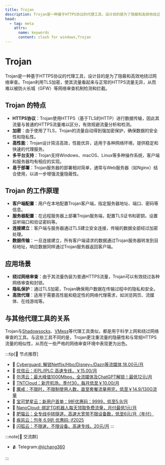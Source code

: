 ```yaml
---
title: Trojan
description: Trojan是一种基于HTTPS协议的代理工具，设计目的是为了隐蔽和高效地绕过网络审查。Trojan利用TLS加密，使其流量看起来与正常的HTTPS流量无异，从而难以被防火长城（GFW）等网络审查机制检测和拦截。
head:
  - tag: meta
    attrs:
      name: keywords
      content: clash for windows,Trojan
---
```


# Trojan

Trojan是一种基于HTTPS协议的代理工具，设计目的是为了隐蔽和高效地绕过网络审查。Trojan利用TLS加密，使其流量看起来与正常的HTTPS流量无异，从而难以被防火长城（GFW）等网络审查机制检测和拦截。

## Trojan 的特点

- **HTTPS协议**：Trojan使用HTTPS（基于TLS的HTTP）进行数据传输，因此其流量与普通的HTTPS流量难以区分，有效规避流量分析和检测。
- **加密**：由于使用了TLS，Trojan的流量自动得到强加密保护，确保数据的安全性和隐私性。
- **高性能**：Trojan设计简洁高效，性能优异，适用于各种网络环境，提供稳定和快速的代理服务。
- **多平台支持**：Trojan支持Windows、macOS、Linux等多种操作系统，客户端和服务器均有相应的实现。
- **易于部署**：Trojan服务器的部署相对简单，通常与Web服务器（如Nginx）结合使用，以进一步增强流量隐蔽性。

## Trojan 的工作原理

- **客户端配置**：用户在本地配置Trojan客户端，指定服务器地址、端口、密码等信息。
- **服务器配置**：在远程服务器上部署Trojan服务端，配置TLS证书和密钥，设置监听端口和验证密码等。
- **连接建立**：客户端与服务器通过TLS建立安全连接，传输的数据全部经过加密处理。
- **数据传输**：一旦连接建立，所有客户端请求的数据通过Trojan服务器转发到目标地址，响应数据同样通过Trojan服务器返回客户端。

## 应用场景

- **绕过网络审查**：由于其流量伪装为普通HTTPS流量，Trojan可以有效绕过各种网络审查和封锁。
- **隐私保护**：通过TLS加密，Trojan确保用户数据在传输过程中的隐私和安全。
- **高效代理**：适用于需要高性能和稳定性的网络代理需求，如浏览网页、流媒体、在线游戏等。

## 与其他代理工具的关系

Trojan与[Shadowsocks](/wiki/shadowsocks)、[VMess](/wiki/vmess)等代理工具类似，都是用于科学上网和绕过网络审查的工具。与这些工具不同的是，Trojan更注重流量的隐蔽性和与常规HTTPS流量的相似性，从而在一些严格的网络审查环境中表现更为出色。


:::tip[🎉 节点推荐]
- 🚀 [Cyberguard: 解锁Netflix/Hbo/Disney+/Dazn等流媒体,18.00元/月](https://www.cyberguard.best/#/register?code=XsreC0T5)<br>
- 🚀 [优信云：IEPL/IPLC 高速专线，￥15.00/月](https://www.优信云.com/#/register?code=JRtE5uIV)<br>
- 🚀 [尔湾云：最大峰值1000Mbps，全流媒体及ChatGPT解锁！最低12元/月](https://erwan6.net/auth/register?code=BoObCd)<br>
- 🚀 [TNTCloud：新开机场，季付30，每月低至￥10.00/月](https://haibing822.tntvipaff.cc/#/register?code=GtjJVgml)<br>
- 🚀 [魔戒：不限时，不限制使用人数，直至套餐流量用完，低至￥14.9/130G流量](https://mojie.app/#/register?code=sSdtPtLo)<br>
- 🚀 [宝可梦星云：新用户首单：9折优惠码：9999，低至5.9/月 ](https://love.521pokemon.com/register?code=56ERkkxp)<br>
- 🚀 [NanoCloud: 绑定TG机器人每天领取免费流量，月付最低1元/月](https://edu.uodoo.bid/auth/register?code=JMiOQDHf)<br>
- 🚀 [肥猫云：全专线中转隧道，高速大宽带不限设备数，低至6元/月（年付）](https://fchb1188.fcvipaff.cc/register?aff=X1vZd2wf)<br>
- 🚀 [疾风云：包年 6.9折 优惠码: jf2025](https://homes.tr25.cn?code=ReCm)<br>
- 🚀 [闪狐云：不限速，不限设备。高速专线。20元/月](https://inv02.ffaff.cc/register?aff=WQApz2pv)
:::

:::note[💬 交流群]

- 🫂 Telegram:[@jichang360](https://t.me/jichang360)

:::